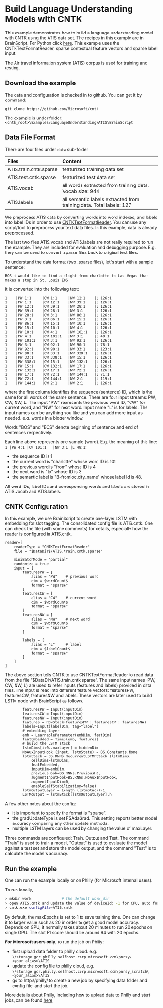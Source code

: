 # Build Language Understanding Models with CNTK

This example demonstrates how to build a language understanding model with CNTK using the ATIS data set. The recipes in this example are in BrainScript. For Python click [here](https://github.com/Microsoft/CNTK/blob/master/Examples/LanguageUnderstanding/ATIS/Python/LanguageUnderstanding.py).  This example uses the CNTKTextFormatReader, sparse contextual feature vectors and sparse label input.

The Air travel information system (ATIS) corpus is used for training and testing.
## Download the example
The data and configuration is checked in to github. You can get it by command:

`git clone https://github.com/Microsoft/cntk`

The example is under folder: 
`<cntk_root>\Examples\LanguageUnderstanding\ATIS\BrainScript`

## Data File Format
There are four files under `data` sub-folder

|Files                  |Content |
|:----------------------|:--------|
|ATIS.train.cntk.sparse |featurized training data set  
|ATIS.test.cntk.sparse  |featurized test data set 
|ATIS.vocab             |all words extracted from training data. Vocab size: 944 
|ATIS.labels            |all semantic labels extracted from training data. Total labels: 127 

We preprocess ATIS data by converting words into word indexes, and labels into label IDs in order to use 
[CNTKTextFormatReader](https://github.com/Microsoft/CNTK/wiki/CNTKTextFormat-Reader). You can use any 
script/tool to preprocess your text data files. In this example, data is already preprocessed.

The last two files ATIS.vocab and ATIS.labels are not really required to run the example. They are included for evaluation and debugging purpose. 
E.g. they can be used to convert .sparse files back to original text files. 

To understand the data format (two .sparse files), let's start with a sample sentence:
```
BOS i would like to find a flight from charlotte to Las Vegas that makes a stop in St. Louis EOS
```
it is converted into the following text:
```
1    |PW 1:1     |CW 1:1     |NW 12:1    |L 126:1
1    |PW 1:1     |CW 12:1    |NW 39:1    |L 126:1
1    |PW 12:1    |CW 39:1    |NW 28:1    |L 126:1
1    |PW 39:1    |CW 28:1    |NW 3:1     |L 126:1
1    |PW 28:1    |CW 3:1     |NW 86:1    |L 126:1
1    |PW 3:1     |CW 86:1    |NW 15:1    |L 126:1
1    |PW 86:1    |CW 15:1    |NW 10:1    |L 126:1
1    |PW 15:1    |CW 10:1    |NW 4:1     |L 126:1
1    |PW 10:1    |CW 4:1     |NW 101:1   |L 126:1
1    |PW 4:1     |CW 101:1   |NW 3:1     |L 48:1
1    |PW 101:1   |CW 3:1     |NW 92:1    |L 126:1
1    |PW 3:1     |CW 92:1    |NW 90:1    |L 78:1
1    |PW 92:1    |CW 90:1    |NW 33:1    |L 123:1
1    |PW 90:1    |CW 33:1    |NW 338:1   |L 126:1
1    |PW 33:1    |CW 338:1   |NW 15:1    |L 126:1
1    |PW 338:1   |CW 15:1    |NW 132:1   |L 126:1
1    |PW 15:1    |CW 132:1   |NW 17:1    |L 126:1
1    |PW 132:1   |CW 17:1    |NW 72:1    |L 126:1
1    |PW 17:1    |CW 72:1    |NW 144:1   |L 71:1
1    |PW 72:1    |CW 144:1   |NW 2:1     |L 119:1
1    |PW 144:1   |CW 2:1     |NW 2:1     |L 126:1
```
where the first column identifies the sequence (sentence) ID, which is the same for all words of the same sentence. There are four input streams: PW, CW, NW, L. 
The input "PW" represents the previous word ID, "CW" for current word, and "NW" for next word. Input name "L" is for labels. The input names can be anything you 
like and you can add more input as needed, e.g. words in a bigger window.

Words "BOS" and "EOS" denote beginning of sentence and end of sentences respectively.

Each line above represents one sample (word). E.g. the meaning of this line: `1	|PW 4:1	|CW 101:1	|NW 3:1	|L 48:1`:
* the sequence ID is 1
* the current word is "charlotte" whose word ID is 101
* the previous word is "from" whose ID is 4
* the next word is "to" whose ID is 3
* the semantic label is "B-fromloc.city_name" whose label Id is 48.

All word IDs, label IDs and corresponding words and labels are stored in ATIS.vocab and ATIS.labels.

## CNTK Configuration

In this example, we use BrainScript to create one-layer LSTM with embedding for slot tagging. The consolidated config file is ATIS.cntk. One can check the file (with some comments) 
for details, especially how the reader is configured in ATIS.cntk.

    reader=[
        readerType = "CNTKTextFormatReader" 
        file = "$DataDir$/ATIS.train.cntk.sparse" 

        miniBatchMode = "partial" 
        randomize = true
        input = [
            featuresPW = [ 
                alias = "PW"    # previous word
                dim = $wordCount$ 
                format = "sparse" 
            ] 
            featuresCW = [ 
                alias = "CW"    # current word
                dim = $wordCount$ 
                format = "sparse" 
            ]
            featuresNW = [ 
                alias = "NW"    # next word
                dim = $wordCount$ 
                format = "sparse" 
            ]
            
            labels = [ 
                alias = "L"     # label
                dim = $labelCount$
                format = "sparse" 
            ] 
        ]
    ]  

The above section tells CNTK to use CNTKTextFormatReader to read data from the file "$DataDir/ATIS.train.cntk.sparse". The same input names (PW, CW, NW, L) are used to refer inputs (features and labels) provided in data files. The input is read into different 
feature vectors: featuresPW, featuresCW, featuresNW and labels. These vectors are later used to build LSTM node with BrainScript as follows. 
```
        featuresPW = Input(inputDim)
        featuresCW = Input(inputDim)
        featuresNW = Input(inputDim)
        features = RowStack(featuresPW : featuresCW : featuresNW)
        labels=Input(labelDim, tag="label")
        # embedding layer
        emb = LearnableParameter(embDim, featDim)
        featEmbedded = Times(emb, features)
        # build the LSTM stack
        lstmDims[i:0..maxLayer] = hiddenDim
        NoAuxInputHook (input, lstmState) = BS.Constants.None
        lstmStack = BS.RNNs.RecurrentLSTMPStack (lstmDims, 
            cellDims=lstmDims,
            featEmbedded, 
            inputDim=embDim,
            previousHook=BS.RNNs.PreviousHC,
            augmentInputHook=BS.RNNs.NoAuxInputHook, 
            augmentInputDim=0,
            enableSelfStabilization=false)
        lstmOutputLayer = Length (lstmStack)-1
        LSTMoutput = lstmStack[lstmOutputLayer].h

```
A few other notes about the config:
- it is important to specify the format is "sparse".
- the gradUpdateType is set FSAdaGrad. This setting reports better model accuracy comparing any other update methods.
- multiple LSTM layers can be used by changing the value of maxLayer.

Three commands are configured: Train, Output and Test. The command "Train" is used to train a model, "Output" is used to evaluate the model against a test set and store
the model output, and the command "Test" is to calculate the model's accuracy.

## Run the example

One can run the example locally or on Philly (for Microsoft internal users). 

To run locally,

```sh
> mkdir work              # the default work_dir
> open ATIS.cntk and update the value of deviceId: -1 for CPU, auto for GPU
> cntk.exe configFile=ATIS.cntk
```

By default, the maxEpochs is set to 1 to save training time. One can change it to larger value such as 20 in order to get a good model accuracy. 
Depends on GPU, it normally takes about 20 minutes to run 20 epochs on single GPU. The slot F1 score should be around 94 with 20 epochs.

**For Microsoft users only**, to run the job on Philly:
- first upload data folder to philly cloud. e.g. `\\storage.gcr.philly.selfhost.corp.microsoft.com\pnrsy\<your_alias>\ATIS `
- update the config file to philly cloud, e.g. `\\storage.gcr.philly.selfhost.corp.microsoft.com\pnrsy_scratch\<your_alias>\ATIS`
- go to http://philly/ to create a new job by specifying data folder and config file, and start the job.

More details about Philly, including how to upload data to Philly and start jobs, can be found [here](https://microsoft.sharepoint.com/teams/ATISG/SitePages/Philly%20Users%20Guide.aspx)
